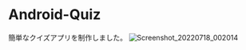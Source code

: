 # Android-Quiz
簡単なクイズアプリを制作しました。
![Screenshot_20220718_002014](https://user-images.githubusercontent.com/90837337/179405435-bc32ee9c-7593-4c68-b58a-a126279e58d1.png)

